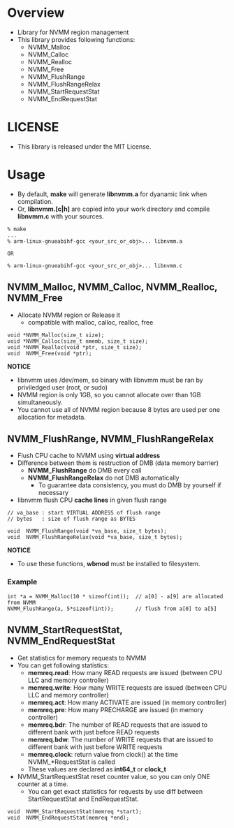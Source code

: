 # Overview
- Library for NVMM region management
- This library provides following functions:
  - NVMM_Malloc
  - NVMM_Calloc
  - NVMM_Realloc
  - NVMM_Free
  - NVMM_FlushRange
  - NVMM_FlushRangeRelax
  - NVMM_StartRequestStat
  - NVMM_EndRequestStat


# LICENSE
- This library is released under the MIT License.


# Usage
- By default, **make** will generate **libnvmm.a** for dyanamic link when compilation.
- Or, **libnvmm.[c|h]** are copied into your work directory and compile **libnvmm.c** with your sources.

```
% make
...
% arm-linux-gnueabihf-gcc <your_src_or_obj>... libnvmm.a

OR

% arm-linux-gnueabihf-gcc <your_src_or_obj>... libnvmm.c
```



## NVMM_Malloc, NVMM_Calloc, NVMM_Realloc, NVMM_Free
- Allocate NVMM region or Release it
  - compatible with malloc, calloc, realloc, free

```
void *NVMM_Malloc(size_t size);
void *NVMM_Calloc(size_t nmemb, size_t size);
void *NVMM_Realloc(void *ptr, size_t size);
void  NVMM_Free(void *ptr);
```

**NOTICE**
- libnvmm uses /dev/mem, so binary with libnvmm must be ran by priviledged user (root, or sudo)
- NVMM region is only 1GB, so you cannot allocate over than 1GB simultaneously.
- You cannot use all of NVMM region because 8 bytes are used per one allocation for metadata.

## NVMM_FlushRange, NVMM_FlushRangeRelax
- Flush CPU cache to NVMM using **virtual address**
- Difference between them is restruction of DMB (data memory barrier)
  - **NVMM_FlushRange** do DMB every call
  - **NVMM_FlushRangeRelax** do not DMB automatically
    - To guarantee data consistency, you must do DMB by yourself if necessary
- libnvmm flush CPU **cache lines** in given flush range

```
// va_base : start VIRTUAL ADDRESS of flush range
// bytes   : size of flush range as BYTES

void  NVMM_FlushRange(void *va_base, size_t bytes);
void  NVMM_FlushRangeRelax(void *va_base, size_t bytes);
```

**NOTICE**
- To use these functions, **wbmod** must be installed to filesystem.


### Example
```
int *a = NVMM_Malloc(10 * sizeof(int));  // a[0] - a[9] are allocated from NVMM
NVMM_FlushRange(a, 5*sizeof(int));       // flush from a[0] to a[5]
```

## NVMM_StartRequestStat, NVMM_EndRequestStat
- Get statistics for memory requests to NVMM
- You can get following statistics:
  - **memreq.read**: How many READ requests are issued (between CPU LLC and memory controller)
  - **memreq.write**: How many WRITE requests are issued (between CPU LLC and memory controller)
  - **memreq.act**: How many ACTIVATE are issued (in memory controller)
  - **memreq.pre**: How many PRECHARGE are issued (in memory controller)
  - **memreq.bdr**: The number of READ requests that are issued to different bank with just before READ requests
  - **memreq.bdw**: The number of WRITE requests that are issued to different bank with just before WRITE requests
  - **memreq.clock**: return value from clock() at the time NVMM_*RequestStat is called
  - These values are declared as **int64_t** or **clock_t**
- NVMM_StartRequestStat reset counter value, so you can only ONE counter at a time.
  - You can get exact statistics for requests by use diff between StartRequestStat and EndRequestStat.

```
void  NVMM_StartRequestStat(memreq *start);
void  NVMM_EndRequestStat(memreq *end);
```





















